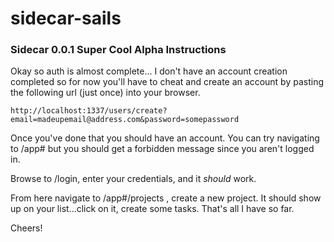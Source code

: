 # sidecar-sails

### Sidecar 0.0.1 Super Cool Alpha Instructions

Okay so auth is almost complete... I don't have an account creation completed so for now you'll have to cheat and create an account by pasting the following url (just once) into your browser. 

```
http://localhost:1337/users/create?email=madeupemail@address.com&password=somepassword
```

Once you've done that you should have an account. You can try navigating to /app# but you should get a forbidden message since you aren't logged in.

Browse to /login, enter your credentials, and it *should* work.

From here navigate to /app#/projects , create a new project. It should show up on your list...click on it, create some tasks. That's all I have so far.

Cheers!

